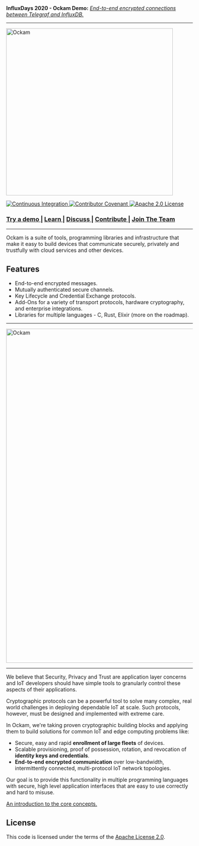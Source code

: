 <div>
  <b>InfluxDays 2020 - Ockam Demo:</b>
  <em>
    <a href="https://www.ockam.io/learn/how-to-guides/using-add-ons/enterprise/influxdb/connect-and-use-ockam-hub/">End-to-end encrypted connections between Telegraf and InfluxDB.</a>
  </em>
  </div>
<hr>

<p>
  <a href="https://ockam.io">
    <img alt="Ockam"
      src="https://www.ockam.io/0dc9e19beab4d96b8350d09be78361df/logo_white_background_preview.svg"
      width="450">
  </a>
</p>

<p>
<a href="https://github.com/ockam-network/ockam/actions?query=workflow%3A%22Continuous+Integration%22">
<img alt="Continuous Integration"
  src="https://github.com/ockam-network/ockam/workflows/Continuous%20Integration/badge.svg">
</a>

<a href="https://www.ockam.io/learn/how-to-guides/high-performance-team/conduct/">
<img alt="Contributor Covenant"
  src="https://img.shields.io/badge/Contributor%20Covenant-v2.0%20adopted-ff69b4.svg">
</a>

<a href="LICENSE">
<img alt="Apache 2.0 License"
  src="https://img.shields.io/badge/License-Apache%202.0-blue.svg?style=flat-square">
</a>
</p>

<div>
  <h3>
    <a href="https://www.ockam.io/learn/how-to-guides/using-add-ons/enterprise/influxdb/connect-and-use-ockam-hub/">
      Try a demo
    </a>
    <span> | </span>
    <a href="https://www.ockam.io/learn/concepts">
      Learn
    </a>
    <span> | </span>
    <a href="https://github.com/ockam-network/ockam/discussions">
      Discuss
    </a>
    <span> | </span>
    <a href="https://www.ockam.io/learn/how-to-guides/contributing/">
      Contribute
    </a>
    <span> | </span>
    <a href="https://www.ockam.io/team#open-roles">
      Join The Team
    </a>
  </h3>
</div>

<hr>

Ockam is a suite of tools, programming libraries and infrastructure that make
it easy to build devices that communicate securely, privately and trustfully
with cloud services and other devices.

## Features

* End-to-end encrypted messages.
* Mutually authenticated secure channels.
* Key Lifecycle and Credential Exchange protocols.
* Add-Ons for a variety of transport protocols, hardware cryptography, and
  enterprise integrations.
* Libraries for multiple languages - C, Rust, Elixir (more on the roadmap).

<hr>

<p>
  <a href="https://ockam.io/learn/concepts/">
    <img alt="Ockam"
      src="./documentation/concepts/assets/ockam-features.png"
      width="900">
  </a>
</p>

<hr>

We believe that Security, Privacy and Trust are application layer concerns and
IoT developers should have simple tools to granularly control these aspects
of their applications.

Cryptographic protocols can be a powerful tool to solve many complex, real world
challenges in deploying dependable IoT at scale. Such protocols, however, must
be designed and implemented with extreme care.

In Ockam, we're taking proven cryptographic building blocks and applying them
to build solutions for common IoT and edge computing problems like:

* Secure, easy and rapid __enrollment of large fleets__ of devices.
* Scalable provisioning, proof of possession, rotation, and revocation
  of __identity keys and credentials__.
* __End-to-end encrypted communication__ over low-bandwidth, intermittently
  connected, multi-protocol IoT network topologies.

Our goal is to provide this functionality in multiple programming languages with
secure, high level application interfaces that are easy to use correctly and
hard to misuse.

[An introduction to the core concepts.](https://www.ockam.io/learn/concepts/secure_channels/)

## License

This code is licensed under the terms of the [Apache License 2.0](LICENSE).
